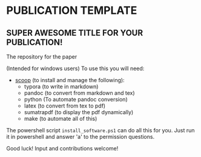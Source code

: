 # PUBLICATION TEMPLATE
## SUPER AWESOME TITLE FOR YOUR PUBLICATION!

The repository for the paper

(Intended for windows users) To use this you will need:

- [scoop](https://scoop.sh/) (to install and manage the following):
  - typora (to write in markdown)
  - pandoc (to convert from markdown and tex)
  - python (To automate pandoc conversion)
  - latex (to convert from tex to pdf)
  - sumatrapdf (to display the pdf dynamically)
  - make (to automate all of this)

The powershell script `install_software.ps1` can do all this for you. Just run it in powershell and answer 'a' to the permission questions.

Good luck! Input and contributions welcome!

